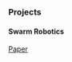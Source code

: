 ### Projects

#### Swarm Robotics

[Paper](https://github.com/mahajanrevant/mahajanrevant.github.io/blob/main/publications/Swarm_Endogeneous_Fault_Detection_While_Performing_Circular_Motion.pdf)

